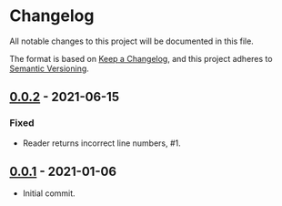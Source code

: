 # Changelog

All notable changes to this project will be documented in this file.

The format is based on [Keep a Changelog](https://keepachangelog.com/en/1.0.0/),
and this project adheres to [Semantic Versioning](https://semver.org/spec/v2.0.0.html).

## [0.0.2] - 2021-06-15
### Fixed
- Reader returns incorrect line numbers, #1.

## [0.0.1] - 2021-01-06
- Initial commit.

[0.0.2]: https://github.com/pnnl/acts_as_table/releases/compare/v0.0.1...v0.0.2
[0.0.1]: https://github.com/pnnl/acts_as_table/releases/tag/v0.0.1
